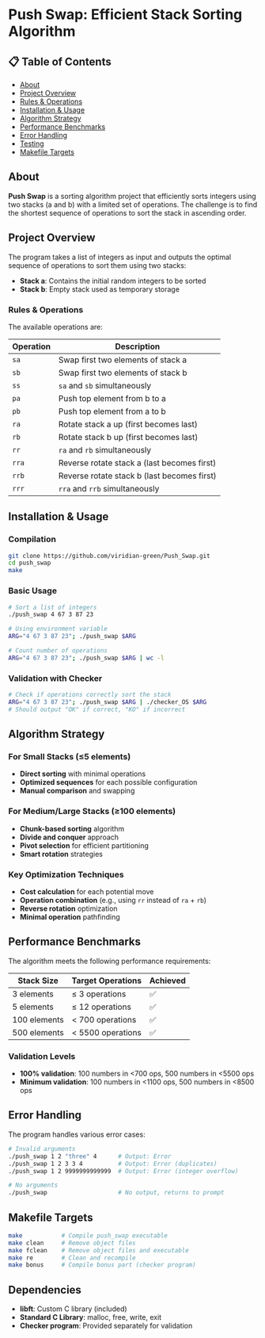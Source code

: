 # Push Swap: Efficient Stack Sorting Algorithm

## 📋 Table of Contents

- [About](#about)
- [Project Overview](#project-overview)
- [Rules & Operations](#rules--operations)
- [Installation & Usage](#installation--usage)
- [Algorithm Strategy](#algorithm-strategy)
- [Performance Benchmarks](#performance-benchmarks)
- [Error Handling](#error-handling)
- [Testing](#testing)
- [Makefile Targets](#makefile-targets)

## About

**Push Swap** is a sorting algorithm project that efficiently sorts integers using two stacks (a and b) with a limited set of operations. The challenge is to find the shortest sequence of operations to sort the stack in ascending order.

## Project Overview

The program takes a list of integers as input and outputs the optimal sequence of operations to sort them using two stacks:

- **Stack a**: Contains the initial random integers to be sorted
- **Stack b**: Empty stack used as temporary storage

### Rules & Operations

The available operations are:

| Operation | Description |
|-----------|-------------|
| `sa` | Swap first two elements of stack a |
| `sb` | Swap first two elements of stack b |
| `ss` | `sa` and `sb` simultaneously |
| `pa` | Push top element from b to a |
| `pb` | Push top element from a to b |
| `ra` | Rotate stack a up (first becomes last) |
| `rb` | Rotate stack b up (first becomes last) |
| `rr` | `ra` and `rb` simultaneously |
| `rra` | Reverse rotate stack a (last becomes first) |
| `rrb` | Reverse rotate stack b (last becomes first) |
| `rrr` | `rra` and `rrb` simultaneously |

## Installation & Usage

### Compilation

```bash
git clone https://github.com/viridian-green/Push_Swap.git
cd push_swap
make
```

### Basic Usage

```bash
# Sort a list of integers
./push_swap 4 67 3 87 23

# Using environment variable
ARG="4 67 3 87 23"; ./push_swap $ARG

# Count number of operations
ARG="4 67 3 87 23"; ./push_swap $ARG | wc -l
```

### Validation with Checker

```bash
# Check if operations correctly sort the stack
ARG="4 67 3 87 23"; ./push_swap $ARG | ./checker_OS $ARG
# Should output "OK" if correct, "KO" if incorrect
```

## Algorithm Strategy

### For Small Stacks (≤5 elements)
- **Direct sorting** with minimal operations
- **Optimized sequences** for each possible configuration
- **Manual comparison** and swapping

### For Medium/Large Stacks (≥100 elements)
- **Chunk-based sorting** algorithm
- **Divide and conquer** approach
- **Pivot selection** for efficient partitioning
- **Smart rotation** strategies

### Key Optimization Techniques
- **Cost calculation** for each potential move
- **Operation combination** (e.g., using `rr` instead of `ra` + `rb`)
- **Reverse rotation** optimization
- **Minimal operation** pathfinding

## Performance Benchmarks

The algorithm meets the following performance requirements:

| Stack Size | Target Operations | Achieved |
|------------|-------------------|----------|
| 3 elements | ≤ 3 operations | ✅ |
| 5 elements | ≤ 12 operations | ✅ |
| 100 elements | < 700 operations | ✅ |
| 500 elements | < 5500 operations | ✅ |

### Validation Levels
- **100% validation**: 100 numbers in <700 ops, 500 numbers in <5500 ops
- **Minimum validation**: 100 numbers in <1100 ops, 500 numbers in <8500 ops

## Error Handling

The program handles various error cases:

```bash
# Invalid arguments
./push_swap 1 2 "three" 4      # Output: Error
./push_swap 1 2 3 3 4          # Output: Error (duplicates)
./push_swap 1 2 9999999999999  # Output: Error (integer overflow)

# No arguments
./push_swap                    # No output, returns to prompt
```


## Makefile Targets

```bash
make           # Compile push_swap executable
make clean     # Remove object files
make fclean    # Remove object files and executable
make re        # Clean and recompile
make bonus     # Compile bonus part (checker program)
```



## Dependencies

- **libft**: Custom C library (included)
- **Standard C Library**: malloc, free, write, exit
- **Checker program**: Provided separately for validation

